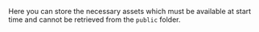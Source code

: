 Here you can store the necessary assets which must be available at start time and cannot be retrieved from the `public` folder.